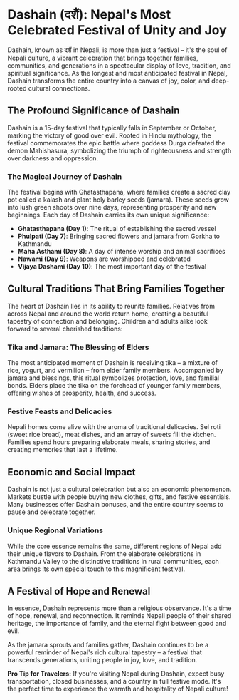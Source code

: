 # Dashain (दशैं): Nepal's Most Celebrated Festival of Unity and Joy

Dashain, known as दशैं in Nepali, is more than just a festival – it's the soul of Nepali culture, a vibrant celebration that brings together families, communities, and generations in a spectacular display of love, tradition, and spiritual significance. As the longest and most anticipated festival in Nepal, Dashain transforms the entire country into a canvas of joy, color, and deep-rooted cultural connections.

## The Profound Significance of Dashain

Dashain is a 15-day festival that typically falls in September or October, marking the victory of good over evil. Rooted in Hindu mythology, the festival commemorates the epic battle where goddess Durga defeated the demon Mahishasura, symbolizing the triumph of righteousness and strength over darkness and oppression.

### The Magical Journey of Dashain

The festival begins with Ghatasthapana, where families create a sacred clay pot called a kalash and plant holy barley seeds (jamara). These seeds grow into lush green shoots over nine days, representing prosperity and new beginnings. Each day of Dashain carries its own unique significance:

- **Ghatasthapana (Day 1)**: The ritual of establishing the sacred vessel
- **Phulpati (Day 7)**: Bringing sacred flowers and jamara from Gorkha to Kathmandu
- **Maha Asthami (Day 8)**: A day of intense worship and animal sacrifices
- **Nawami (Day 9)**: Weapons are worshipped and celebrated
- **Vijaya Dashami (Day 10)**: The most important day of the festival

## Cultural Traditions That Bring Families Together

The heart of Dashain lies in its ability to reunite families. Relatives from across Nepal and around the world return home, creating a beautiful tapestry of connection and belonging. Children and adults alike look forward to several cherished traditions:

### Tika and Jamara: The Blessing of Elders

The most anticipated moment of Dashain is receiving tika – a mixture of rice, yogurt, and vermilion – from elder family members. Accompanied by jamara and blessings, this ritual symbolizes protection, love, and familial bonds. Elders place the tika on the forehead of younger family members, offering wishes of prosperity, health, and success.

### Festive Feasts and Delicacies

Nepali homes come alive with the aroma of traditional delicacies. Sel roti (sweet rice bread), meat dishes, and an array of sweets fill the kitchen. Families spend hours preparing elaborate meals, sharing stories, and creating memories that last a lifetime.

## Economic and Social Impact

Dashain is not just a cultural celebration but also an economic phenomenon. Markets bustle with people buying new clothes, gifts, and festive essentials. Many businesses offer Dashain bonuses, and the entire country seems to pause and celebrate together.

### Unique Regional Variations

While the core essence remains the same, different regions of Nepal add their unique flavors to Dashain. From the elaborate celebrations in Kathmandu Valley to the distinctive traditions in rural communities, each area brings its own special touch to this magnificent festival.

## A Festival of Hope and Renewal

In essence, Dashain represents more than a religious observance. It's a time of hope, renewal, and reconnection. It reminds Nepali people of their shared heritage, the importance of family, and the eternal fight between good and evil.

As the jamara sprouts and families gather, Dashain continues to be a powerful reminder of Nepal's rich cultural tapestry – a festival that transcends generations, uniting people in joy, love, and tradition.

**Pro Tip for Travelers:** If you're visiting Nepal during Dashain, expect busy transportation, closed businesses, and a country in full festive mode. It's the perfect time to experience the warmth and hospitality of Nepali culture!